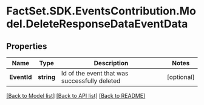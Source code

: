 # FactSet.SDK.EventsContribution.Model.DeleteResponseDataEventData

## Properties

Name | Type | Description | Notes
------------ | ------------- | ------------- | -------------
**EventId** | **string** | Id of the event that was successfully deleted | [optional] 

[[Back to Model list]](../README.md#documentation-for-models) [[Back to API list]](../README.md#documentation-for-api-endpoints) [[Back to README]](../README.md)

